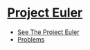 # [Project Euler](https://projecteuler.net/)
* [See The Project Euler](https://projecteuler.net/about)
* [Problems](https://projecteuler.net/archives)